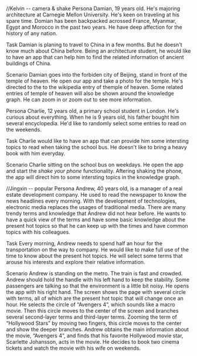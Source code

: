 //Kelvin -- camera & shake
Persona
Damian, 19 years old. He's majoring architecture at Carnegie Mellon University. He's keen on traveling at his spare time. Domian has been backpacked acrossed France, Myanmar, Egypt and Morocco in the past two years. He have deep affection for the history of any nation.

Task
Damian is planing to travel to China in a few months. But he doesn't know much about China before. Being an architecture student, he would like to have an app that can help him to find the related information of ancient buildings of China.

Scenario
Damian goes into the forbiden city of Beijing, stand in front of the temple of heaven. He open our app and take a photo for the temple. He's directed to the to the wikipedia entry of themple of heaven. Some related entries of temple of heaven will also be shown around the knowledge graph. He can zoom in or zoom out to see more information.



Persona
Charlie, 12 years old, a primary school student in London. He's curious about everything. When he is 9 years old, his father bought him several encyclopedia. He'd like to randomly select some entries to read on the weekends.

Task
Charlie would like to have an app that can provide him some intersting topics to read when taking the school bus. He doesn't like to bring a heavy book with him everyday.

Scenario
Charlie sitting on the school bus on weekdays. He open the app and start the *shake your phone* functionality. Aftering shaking the phone, the app will direct him to some intersting topics in the knowledge graph.


//Jingxin -- popular
Persona
Andrew, 40 years old, is a manager of a real estate development company. He used to read the newspaper to know the news headlines every morning. With the development of technologies, electronic media replaces the usages of traditional media. There are many trendy terms and knowledge that Andrew did not hear before. He wants to have a quick view of the terms and have some basic knowledge about the present hot topics so that he can keep up with the times and have common topics with his colleagues.

Task
Every morning, Andrew needs to spend half an hour for the transportation on the way to company. He would like to make full use of the time to know about the present hot topics. He will select some terms that arouse his interests and explore their relative information.

Scenario
Andrew is standing on the metro. The train is fast and crowded. Andrew should hold the handle with his left hand to keep the stability. Some passengers are talking so that the environment is a little bit noisy. He opens the app with his right hand. The screen shows the page with several circle with terms, all of which are the present hot topic that will change once an hour. He selects the circle of “Avengers 4”, which sounds like a macro movie. Then this circle moves to the center of the screen and branches several second-layer terms and third-layer terms. Zooming the term of “Hollywood Stars” by moving two fingers, this circle moves to the center and show the deeper branches. Andrew obtains the main information about the movie, “Avengers 4”, and finds that his favorite Hollywood movie star, Scarlette Johansson, acts in the movie. He decides to book two cinema tickets and watch the movie with his wife on weekends.




